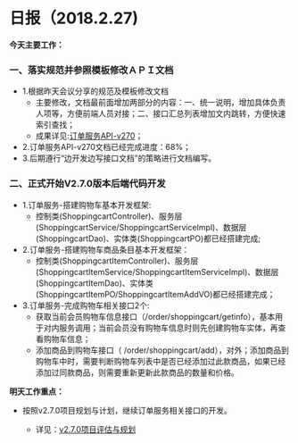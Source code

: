 # 日报（2018.2.27)

**今天主要工作：**

### 一、落实规范并参照模板修改ＡＰＩ文档

* 1.根据昨天会议分享的规范及模板修改文档
	* 主要修改，文档最前面增加两部分的内容：一、统一说明，增加具体负责人项等，方便前端人员对接；二、接口汇总列表增加文内跳转，方便快速索引查找；
	* 成果详见:[订单服务API-v270](https://project.91topbaby.com/projects/topbaby/wiki/%E8%AE%A2%E5%8D%95%E6%9C%8D%E5%8A%A1API-v270)；
* 2.订单服务API-v270文档已经完成进度：68%；
* 3.后期遵行“边开发边写接口文档”的策略进行文档编写。

### 二、正式开始V2.7.0版本后端代码开发

* 1.订单服务-搭建购物车基本开发框架:
	* 控制类(ShoppingcartController)、服务层(ShoppingcartService/ShoppingcartServiceImpl)、数据层(ShoppingcartDao)、实体类(ShoppingcartPO)都已经搭建完成;
* 2.订单服务-搭建购物车商品条目基本开发框架：
	* 控制类(ShoppingcartItemController)、服务层(ShoppingcartItemService/ShoppingcartItemServiceImpl)、数据层(ShoppingcartItemDao)、实体类(ShoppingcartItemPO/ShoppingcartItemAddVO)都已经搭建完成；
* 3.订单服务-完成购物车相关接口2个:
	* 获取当前会员购物车信息接口（/order/shoppingcart/getinfo），基本用于对内服务调用；当前会员没有购物车信息时则先创建购物车实体，再查看购物车信息；
	* 添加商品到购物车接口（	/order/shoppingcart/add），对外；添加商品到购物车中时，需要判断购物车列表中是否已经添加过此款商品，如果已经添加过同款商品，则需要重新更新此款商品的数量和价格。

**明天工作重点：**

* 按照v2.7.0项目规划与计划，继续订单服务相关接口的开发。

	* 详见：[v2.7.0项目评估与规划](https://project.91topbaby.com/projects/topbaby/wiki/%E9%A1%B9%E7%9B%AE%E8%AF%84%E4%BC%B0%E4%B8%8E%E8%A7%84%E5%88%92)